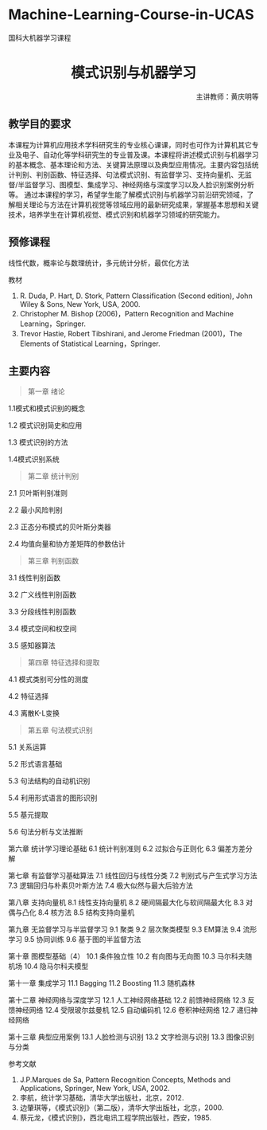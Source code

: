 # Machine-Learning-Course-in-UCAS
国科大机器学习课程

<h1 align="center">模式识别与机器学习</h1>

<p align="right">主讲教师：黄庆明等</p>

## 教学目的要求
本课程为计算机应用技术学科研究生的专业核心课课，同时也可作为计算机其它专业及电子、自动化等学科研究生的专业普及课。本课程将讲述模式识别与机器学习的基本概念、基本理论和方法、关键算法原理以及典型应用情况。主要内容包括统计判别、判别函数、特征选择、句法模式识别、有监督学习、支持向量机、无监督/半监督学习、图模型、集成学习、神经网络与深度学习以及人脸识别案例分析等。
通过本课程的学习，希望学生能了解模式识别与机器学习前沿研究领域，了解相关理论与方法在计算机视觉等领域应用的最新研究成果，掌握基本思想和关键技术，培养学生在计算机视觉、模式识别和机器学习领域的研究能力。

## 预修课程
线性代数，概率论与数理统计，多元统计分析，最优化方法

教材
1. R. Duda, P. Hart, D. Stork, Pattern Classification (Second edition), John Wiley & Sons, New York, USA, 2000.
2. Christopher M. Bishop (2006)，Pattern Recognition and Machine Learning，Springer.
3. Trevor Hastie, Robert Tibshirani, and Jerome Friedman (2001)，The Elements of Statistical Learning，Springer.

## 主要内容

> 第一章 绪论

1.1模式和模式识别的概念

1.2 模式识别简史和应用

1.3 模式识别的方法

1.4模式识别系统

> 第二章 统计判别

2.1 贝叶斯判别准则

2.2 最小风险判别

2.3 正态分布模式的贝叶斯分类器

2.4 均值向量和协方差矩阵的参数估计

> 第三章 判别函数

3.1 线性判别函数

3.2 广义线性判别函数

3.3 分段线性判别函数

3.4 模式空间和权空间

3.5 感知器算法

> 第四章 特征选择和提取

4.1 模式类别可分性的测度

4.2 特征选择

4.3 离散K-L变换

> 第五章 句法模式识别

5.1 关系运算

5.2 形式语言基础

5.3 句法结构的自动机识别

5.4 利用形式语言的图形识别

5.5 基元提取

5.6 句法分析与文法推断

第六章 统计学习理论基础
6.1 统计判别准则
6.2 过拟合与正则化
6.3 偏差方差分解

第七章 有监督学习基础算法
7.1 线性回归与线性分类
7.2 判别式与产生式学习方法
7.3 逻辑回归与朴素贝叶斯方法
7.4 极大似然与最大后验方法

第八章 支持向量机
8.1 线性支持向量机
8.2 硬间隔最大化与软间隔最大化
8.3 对偶与凸化
8.4 核方法
8.5 结构支持向量机

第九章 无监督学习与半监督学习
9.1 聚类
9.2 层次聚类模型
9.3 EM算法
9.4 流形学习
9.5 协同训练
9.6 基于图的半监督方法

第十章 图模型基础（4）
10.1 条件独立性
10.2 有向图与无向图
10.3 马尔科夫随机场
10.4 隐马尔科夫模型

第十一章 集成学习
11.1 Bagging
11.2 Boosting
11.3 随机森林

第十二章 神经网络与深度学习
12.1 人工神经网络基础
12.2 前馈神经网络
12.3 反馈神经网络
12.4 受限玻尔兹曼机
12.5 自动编码机
12.6 卷积神经网络
12.7 递归神经网络

第十三章 典型应用案例
13.1 人脸检测与识别
13.2 文字检测与识别
13.3 图像识别与分类

参考文献
1. J.P.Marques de Sa, Pattern Recognition Concepts, Methods and Applications, Springer, New York, USA, 2002.
2. 李航，统计学习基础，清华大学出版社，北京，2012.
3. 边肇琪等，《模式识别》（第二版），清华大学出版社，北京，2000.
4. 蔡元龙，《模式识别》，西北电讯工程学院出版社，西安，1985. 
